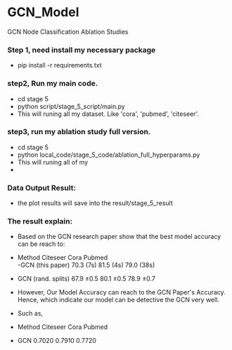# GCN_Model
GCN Node Classification Ablation Studies

### Step 1, need install my necessary package
- pip install -r requirements.txt
### step2, Run my main code. 
- cd stage 5
- python script/stage_5_script/main.py
- This will runing all my dataset. Like 'cora', 'pubmed', 'citeseer'.
### step3, run my ablation study full version.
- cd stage 5
- python local_code/stage_5_code/ablation_full_hyperparams.py
- This will runing all of my
- 
### Data Output Result:
- the plot results will save into the result/stage_5_result

### The result explain:
- Based on the GCN research paper show that the best model accuracy can be reach to:  <br>
- Method             Citeseer    Cora     Pubmed     <br>
-GCN (this paper)    70.3 (7s)  81.5 (4s) 79.0 (38s)  <br>
- GCN (rand. splits) 67.9 ±0.5  80.1 ±0.5 78.9 ±0.7   <br>

- However, Our Model Accuracy can reach to the GCN Paper's Accuracy. Hence, which indicate our model can be detective the GCN very well. <br>
- Such as,   <br>
- Method          Citeseer    Cora     Pubmed <br>
- GCN              0.7020     0.7910   0.7720 <br>
